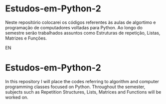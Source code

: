 # Estudos-em-Python-2

Neste reposítório colocarei os códigos referentes às aulas de algortimo e programação de computadores voltadas para Python. Ao longo do semestre serão trabalhados assuntos como Estruturas de repetição, Listas, Matrizes e Funções.

EN
# Estudos-em-Python-2

In this repository I will place the codes referring to algorithm and computer programming classes focused on Python. Throughout the semester, subjects such as Repetition Structures, Lists, Matrices and Functions will be worked on.
